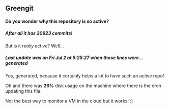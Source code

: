 ## Greengit

#### Do you wonder why this repository is so active?

##### After all it has 20923 commits!

But is it *really* active? Well...

##### Last update was on Fri Jul 2 at 5:25:27 when those lines were... generated

Yes, generated, because it certainly helps a lot to have such an active repo!

Oh and there was **26%** disk usage on the machine
where there is the cron updating this file.

Not the best way to monitor a VM in the cloud but it works! :)

